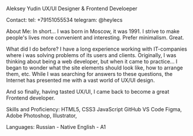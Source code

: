Aleksey Yudin
UX/UI Designer & Frontend Develoeper

Contact:
tel: +79151055534
telegram: @heylecs

About Me:
In short... I was born in Moscow, it was 1991. 
I strive to make people's lives more convenient and interesting.
Prefer minimalism. Great.

What did I do before? 
I have a long experience working with IT-companies where i was solving problems of its users and clients.
Originally, I was thinking about being a web developer, but when it came to practice... I began to wonder what the site elements should look like, how to arrange them, etc.
While I was searching for answers to these questions, the Internet has presented me with a vast world of UX/UI design.

And so finally, having tasted UX/UI, I came back to become a great Frontend developer.

Skills and Proficiency:
HTML5, CSS3
JavaScript
GitHub
VS Code
Figma, Adobe Photoshop, Illustrator,

Languages:
Russian - Native
English - A1


